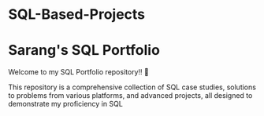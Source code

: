 # SQL-Based-Projects

# Sarang's SQL Portfolio

Welcome to my SQL Portfolio repository!! 🚀

This repository is a comprehensive collection of SQL case studies, solutions to problems from various platforms, and advanced projects, all designed to demonstrate my proficiency in SQL

